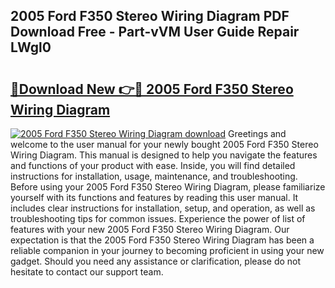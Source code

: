 ## 2005 Ford F350 Stereo Wiring Diagram PDF Download Free - Part-vVM User Guide Repair LWgl0

# <h2><a href="http://dfpkf4c.blite.top/?on=2005+Ford+F350+Stereo+Wiring+Diagram">🔗Download New 👉🔴 2005 Ford F350 Stereo Wiring Diagram</a></h2>

[![2005 Ford F350 Stereo Wiring Diagram download](https://i.imgur.com/lujVjoI.png)](http://dfpkf4c.blite.top/?on=2005+Ford+F350+Stereo+Wiring+Diagram)
Greetings and welcome to the user manual for your newly bought 2005 Ford F350 Stereo Wiring Diagram. This manual is designed to help you navigate the features and functions of your product with ease. Inside, you will find detailed instructions for installation, usage, maintenance, and troubleshooting. Before using your 2005 Ford F350 Stereo Wiring Diagram, please familiarize yourself with its functions and features by reading this user manual. It includes clear instructions for installation, setup, and operation, as well as troubleshooting tips for common issues. Experience the power of list of features with your new 2005 Ford F350 Stereo Wiring Diagram. Our expectation is that the 2005 Ford F350 Stereo Wiring Diagram has been a reliable companion in your journey to becoming proficient in using your new gadget. Should you need any assistance or clarification, please do not hesitate to contact our support team.
